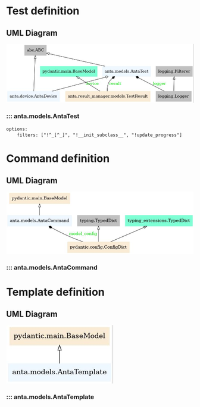 <!--
  ~ Copyright (c) 2023 Arista Networks, Inc.
  ~ Use of this source code is governed by the Apache License 2.0
  ~ that can be found in the LICENSE file.
  -->

# Test definition

## UML Diagram

![](../imgs/uml/anta.models.AntaTest.jpeg)

### ::: anta.models.AntaTest
    options:
        filters: ["!^_[^_]", "!__init_subclass__", "!update_progress"]

# Command definition

## UML Diagram

![](../imgs/uml/anta.models.AntaCommand.jpeg)
### ::: anta.models.AntaCommand

# Template definition

## UML Diagram

![](../imgs/uml/anta.models.AntaTemplate.jpeg)

### ::: anta.models.AntaTemplate
